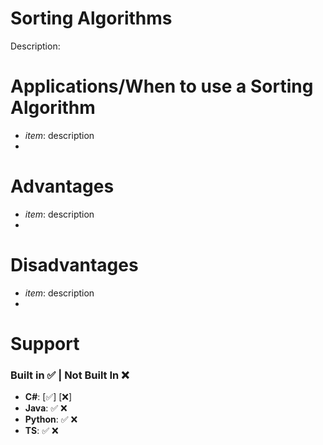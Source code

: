 # **Sorting Algorithms**
Description:

# Applications/When to use a Sorting Algorithm
- *item*: description
- 

# Advantages 
- *item*: description
- 

# Disadvantages
- *item*: description
- 

# Support
### Built in ✅ | Not Built In ❌
- **C#**:  [✅] [❌]   
- **Java**: ✅ ❌
- **Python**: ✅ ❌
- **TS**: ✅ ❌
            